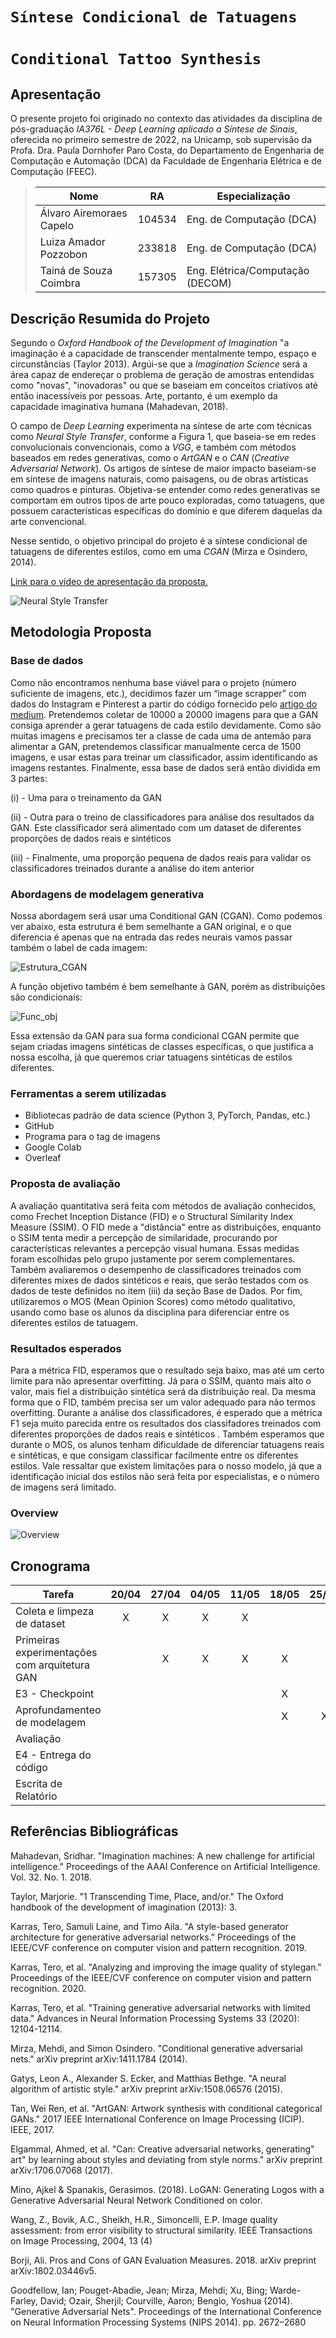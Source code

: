 # `Síntese Condicional de Tatuagens`
# `Conditional Tattoo Synthesis`

## Apresentação

O presente projeto foi originado no contexto das atividades da disciplina de pós-graduação *IA376L - Deep Learning aplicado a Síntese de Sinais*,
oferecida no primeiro semestre de 2022, na Unicamp, sob supervisão da Profa. Dra. Paula Dornhofer Paro Costa, do Departamento de Engenharia de Computação e Automação (DCA) da Faculdade de Engenharia Elétrica e de Computação (FEEC).

> |Nome  | RA | Especialização |
> |--|--|--|
> | Álvaro Airemoraes Capelo | 104534  | Eng. de Computação (DCA) |
> | Luiza Amador Pozzobon  | 233818  | Eng. de Computação (DCA) |
> | Tainá de Souza Coimbra  | 157305  | Eng. Elétrica/Computação (DECOM)|


## Descrição Resumida do Projeto

Segundo o *Oxford Handbook of the Development of Imagination* "a imaginação é a capacidade de transcender mentalmente tempo, espaço e circunstâncias (Taylor 2013). Argúi-se que a *Imagination Science* será a área capaz de endereçar o problema de geração de amostras entendidas como "novas", "inovadoras" ou que se baseiam em conceitos criativos até então inacessíveis por pessoas. Arte, portanto, é um exemplo da capacidade imaginativa humana (Mahadevan, 2018).

O campo de *Deep Learning* experimenta na síntese de arte com técnicas como *Neural Style Transfer*, conforme a Figura 1, que baseia-se em redes convolucionais convencionais, como a *VGG*, e também com métodos baseados em redes generativas, como o *ArtGAN* e o *CAN* (*Creative Adversarial Network*). Os artigos de síntese de maior impacto baseiam-se em síntese de imagens naturais, como paisagens, ou de obras artísticas como quadros e pinturas. Objetiva-se entender como redes generativas se comportam em outros tipos de arte pouco exploradas, como tatuagens, que possuem características específicas do domínio e que diferem daquelas da arte convencional.

Nesse sentido, o objetivo principal do projeto é a síntese condicional de tatuagens de diferentes estilos, como em uma *CGAN* (Mirza e Osindero, 2014). 

[Link para o vídeo de apresentação da proposta.]()

![Neural Style Transfer](https://github.com/coimbra574/Projeto_IA376/blob/main/images/neural_style_transfer.jpeg)

## Metodologia Proposta

### Base de dados

Como não encontramos nenhuma base viável para o projeto (número suficiente de imagens, etc.), decidimos fazer um “image scrapper” com dados do Instagram e Pinterest a partir do código fornecido pelo [artigo do medium](medium.com/vasily-betin/artificially-generated-tattoo-2d5fbe0f5146). Pretendemos coletar de 10000 a 20000 imagens para que a GAN consiga aprender a gerar tatuagens de cada estilo devidamente. Como são muitas imagens e precisamos ter a classe de cada uma de antemão para alimentar a GAN, pretendemos classificar manualmente cerca de 1500 imagens, e usar estas para treinar um classificador, assim identificando as imagens restantes. Finalmente, essa base de dados será então dividida em 3 partes: 

(i) - Uma para o treinamento da GAN

(ii) - Outra para o treino de classificadores para análise dos resultados da GAN. Este classificador será alimentado com um dataset de diferentes proporções de dados reais e sintéticos

(iii) - Finalmente, uma proporção pequena de dados reais para validar os classificadores treinados durante a análise do item anterior


### Abordagens de modelagem generativa

Nossa abordagem será usar uma Conditional GAN (CGAN). Como podemos ver abaixo, esta estrutura é bem semelhante a GAN original, e o que diferencia é apenas que na entrada das redes neurais vamos passar também o label de cada imagem:

![Estrutura_CGAN](https://github.com/coimbra574/Projeto_IA376/blob/main/images/Estruturas_GAN_CGAN.PNG)

A função objetivo também é bem semelhante à GAN, porém as distribuições são condicionais:

![Func_obj](https://github.com/coimbra574/Projeto_IA376/blob/main/images/Objective_func_CGAN.PNG)

Essa extensão da GAN para sua forma condicional CGAN permite que sejam criadas imagens sintéticas de classes específicas, o que justifica a nossa escolha, já que queremos criar tatuagens sintéticas de estilos diferentes. 


### Ferramentas a serem utilizadas

- Bibliotecas padrão de data science (Python 3, PyTorch, Pandas, etc.)
- GitHub
- Programa para o tag de imagens
- Google Colab
- Overleaf

### Proposta de avaliação

A avaliação quantitativa será feita com métodos de avaliação conhecidos, como Frechet Inception Distance (FID) e o Structural Similarity Index Measure (SSIM). O FID mede a "distância" entre as distribuições, enquanto o SSIM tenta medir a percepção de similaridade, procurando por características relevantes a percepção visual humana. Essas medidas foram escolhidas pelo grupo justamente por serem complementares. Também avaliaremos o desempenho de classificadores treinados com diferentes mixes de dados sintéticos e reais, que serão testados com os dados de teste definidos no item (iii) da seção Base de Dados. Por fim, utilizaremos o MOS (Mean Opinion Scores) como método qualitativo, usando como base os alunos da disciplina para diferenciar entre os diferentes estilos de tatuagem.

### Resultados esperados

Para a métrica FID, esperamos que o resultado seja baixo, mas até um certo limite para não apresentar overfitting. Já para o SSIM, quanto mais alto o valor, mais fiel a distribuição sintética será da distribuição real. Da mesma forma que o FID, também precisa ser um valor adequado para não termos overfitting. Durante a análise dos classificadores, é esperado que a métrica F1 seja muito parecida entre os resultados dos classifadores treinados com diferentes proporções de dados reais e sintéticos . Também esperamos que durante o MOS, os alunos tenham dificuldade de diferenciar tatuagens reais e sintéticas, e que consigam classificar facilmente entre os diferentes estilos. Vale ressaltar que existem limitações para o nosso modelo, já que a identificação inicial dos estilos não será feita por especialistas, e o número de imagens será limitado. 

### Overview 

![Overview](https://github.com/coimbra574/Projeto_IA376/blob/main/images/overview_diagram.PNG)

## Cronograma
| Tarefa  | 20/04 | 27/04 | 04/05 | 11/05 | 18/05 | 25/05 | 01/06 | 08/06 | 15/06 | 22/06 | 29/06 | 04/07 | 06/07 |
| ------- |:-------------:|:---:|:---:|:---:|:---:|:---:|:---:|:---:|:---:|:---:|:---:|:---:|:---:|
| Coleta e limpeza de dataset | X | X | X | X |
| Primeiras experimentações com arquitetura GAN | | X | X | X | X |
| E3 - Checkpoint | | | | | X |
| Aprofundamenteo de modelagem ||||| X | X | X | X |
| Avaliação |||||||| X | X | X | X |
| E4 - Entrega do código |||||||||||| X |
| Escrita de Relatório ||||||| X | X | X | X | X | X | X |

## Referências Bibliográficas

Mahadevan, Sridhar. "Imagination machines: A new challenge for artificial intelligence." Proceedings of the AAAI Conference on Artificial Intelligence. Vol. 32. No. 1. 2018.

Taylor, Marjorie. "1 Transcending Time, Place, and/or." The Oxford handbook of the development of imagination (2013): 3.

Karras, Tero, Samuli Laine, and Timo Aila. "A style-based generator architecture for generative adversarial networks." Proceedings of the IEEE/CVF conference on computer vision and pattern recognition. 2019.

Karras, Tero, et al. "Analyzing and improving the image quality of stylegan." Proceedings of the IEEE/CVF conference on computer vision and pattern recognition. 2020.

Karras, Tero, et al. "Training generative adversarial networks with limited data." Advances in Neural Information Processing Systems 33 (2020): 12104-12114.

Mirza, Mehdi, and Simon Osindero. "Conditional generative adversarial nets." arXiv preprint arXiv:1411.1784 (2014).

Gatys, Leon A., Alexander S. Ecker, and Matthias Bethge. "A neural algorithm of artistic style." arXiv preprint arXiv:1508.06576 (2015).

Tan, Wei Ren, et al. "ArtGAN: Artwork synthesis with conditional categorical GANs." 2017 IEEE International Conference on Image Processing (ICIP). IEEE, 2017.

Elgammal, Ahmed, et al. "Can: Creative adversarial networks, generating" art" by learning about styles and deviating from style norms." arXiv preprint arXiv:1706.07068 (2017).

Mino, Ajkel & Spanakis, Gerasimos. (2018). LoGAN: Generating Logos with a Generative Adversarial Neural Network Conditioned on color.

Wang, Z., Bovik, A.C., Sheikh, H.R., Simoncelli, E.P. Image quality assessment: from error visibility to structural similarity. IEEE Transactions on Image Processing, 2004, 13 (4)

Borji, Ali. Pros and Cons of GAN Evaluation Measures. 2018. arXiv preprint arXiv:1802.03446v5.

Goodfellow, Ian; Pouget-Abadie, Jean; Mirza, Mehdi; Xu, Bing; Warde-Farley, David; Ozair, Sherjil; Courville, Aaron; Bengio, Yoshua (2014). "Generative Adversarial Nets". Proceedings of the International Conference on Neural Information Processing Systems (NIPS 2014). pp. 2672–2680
